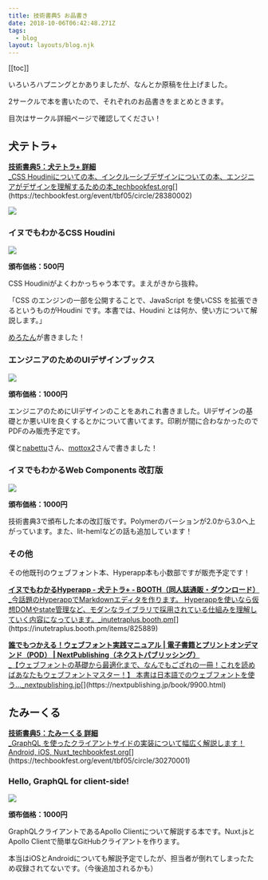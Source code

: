 ```yaml
---
title: 技術書典5 お品書き
date: 2018-10-06T06:42:48.271Z
tags:
  - blog
layout: layouts/blog.njk
---
```


[[toc]]

いろいろハプニングとかありましたが、なんとか原稿を仕上げました。

2サークルで本を書いたので、それぞれのお品書きをまとめときます。

目次はサークル詳細ページで確認してください！

## 犬テトラ+

[**技術書典5：犬テトラ+ 詳細**  
_CSS Houdiniについての本、インクルーシブデザインについての本、エンジニアがデザインを理解するための本_techbookfest.org](https://techbookfest.org/event/tbf05/circle/28380002 "https://techbookfest.org/event/tbf05/circle/28380002")[](https://techbookfest.org/event/tbf05/circle/28380002)

![](https://cdn-images-1.medium.com/max/800/1*Eox0IJmCN4igFgh2cbPDUw.png)

### イヌでもわかるCSS Houdini

![](https://cdn-images-1.medium.com/max/800/1*_LCugaIqoVp0mAi7KWzwag.png)

**頒布価格：500円**

CSS Houdiniがよくわかっちゃう本です。まえがきから抜粋。

「CSS のエンジンの⼀部を公開することで、JavaScript を使いCSS を拡張できるというものがHoudini です。本書では、Houdini とは何か、使い⽅について解説します。」

[めろたん](https://twitter.com/renyamizuno_)が書きました！

### エンジニアのためのUIデザインブックス

![](https://cdn-images-1.medium.com/max/800/1*ozb-r060zWBKUtuTyAxwJw.png)

**頒布価格：1000円**

エンジニアのためにUIデザインのことをあれこれ書きました。UIデザインの基礎とか悪いUIを良くするとかについて書いてます。印刷が間に合わなかったのでPDFのみ販売予定です。

僕と[nabettu](https://twitter.com/nabettu)さん、[mottox2](https://twitter.com/mottox2)さんで書きました！

### イヌでもわかるWeb Components 改訂版

![](https://cdn-images-1.medium.com/max/800/1*ca2pbIfA9IRSYyI3dKmdzA.png)

**頒布価格：1000円**

技術書典3で頒布した本の改訂版です。Polymerのバーションが2.0から3.0へ上がっています。また、lit-hemlなどの話も追加しています！

### その他

その他既刊のウェブフォント本、Hyperapp本も小数部ですが販売予定です！

[**イヌでもわかるHyperapp - 犬テトラ+ - BOOTH（同人誌通販・ダウンロード）**  
_今話題のHyperappでMarkdownエディタを作ります。 Hyperappを使いなら仮想DOMやstate管理など、モダンなライブラリで採用されている仕組みを理解していく内容になっています。_inutetraplus.booth.pm](https://inutetraplus.booth.pm/items/825889 "https://inutetraplus.booth.pm/items/825889")[](https://inutetraplus.booth.pm/items/825889)

[**誰でもつかえる！ウェブフォント実践マニュアル | 電子書籍とプリントオンデマンド（POD） | NextPublishing（ネクストパブリッシング）**  
_【ウェブフォントの基礎から最適化まで、なんでもござれの一冊！これを読めばあなたもウェブフォントマスター！】 本書は日本語でのウェブフォントを使う..._nextpublishing.jp](https://nextpublishing.jp/book/9900.html "https://nextpublishing.jp/book/9900.html")[](https://nextpublishing.jp/book/9900.html)

## たみーくる

[**技術書典5：たみーくる 詳細**  
_GraphQL を使ったクライアントサイドの実装について幅広く解説します！Android, iOS, Nuxt_techbookfest.org](https://techbookfest.org/event/tbf05/circle/30270001 "https://techbookfest.org/event/tbf05/circle/30270001")[](https://techbookfest.org/event/tbf05/circle/30270001)

### Hello, GraphQL for client-side!

![](https://cdn-images-1.medium.com/max/800/1*3v7L_7XL0_hIum28-ZLPMA.png)

**頒布価格：1000円**

GraphQLクライアントであるApollo Clientについて解説する本です。Nuxt.jsとApollo Clientで簡単なGitHubクライアントを作ります。

本当はiOSとAndroidについても解説予定でしたが、担当者が倒れてしまったため収録されてないです。（今後追加されるかも）